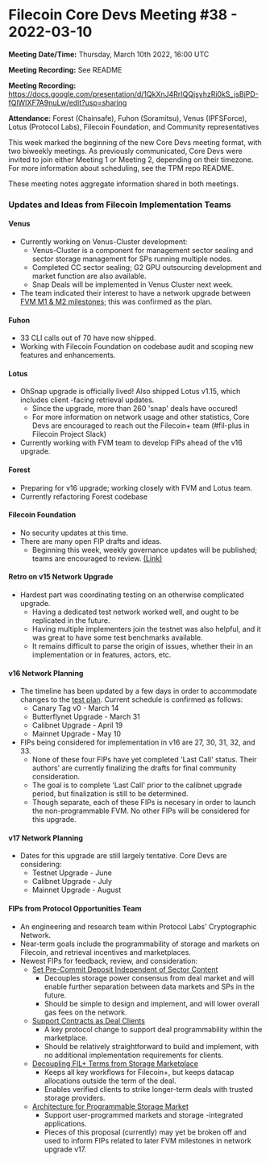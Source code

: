 # Filecoin Core Devs Meeting #38 - 2022-03-10

**Meeting Date/Time:** Thursday, March 10th 2022, 16:00 UTC

**Meeting Recording:** See README

**Meeting Recording:** https://docs.google.com/presentation/d/1QkXnJ4RrIQQjsyhzRi0kS_jsBjPD-fQlWIXF7A9nuLw/edit?usp=sharing

**Attendance:** Forest (Chainsafe), Fuhon (Soramitsu), Venus (IPFSForce), Lotus (Protocol Labs), Filecoin Foundation, and Community representatives

This week marked the beginning of the new Core Devs meeting format, with two biweekly meetings.  As previously communicated, Core Devs were invited to join either Meeting 1 or Meeting 2, depending on their timezone. For more information about scheduling, see the TPM repo README. 

These meeting notes aggregate information shared in both meetings. 

### Updates and Ideas from Filecoin Implementation Teams

#### Venus
* Currently working on Venus-Cluster development: 
  * Venus-Cluster is a component for management sector sealing and sector storage management for SPs running multiple nodes. 
  * Completed CC sector sealing; G2 GPU outsourcing development and market function are also available.  
  * Snap Deals will be implemented in Venus Cluster next week. 
* The team indicated their interest to have a network upgrade between [FVM M1 & M2 milestones](https://filecoin.io/blog/posts/introducing-the-filecoin-virtual-machine/); this was confirmed as the plan. 
#### Fuhon 
* 33 CLI calls out of 70 have now shipped. 
* Working with Filecoin Foundation on codebase audit and scoping new features and enhancements. 
#### Lotus 
* OhSnap upgrade is officially lived! Also shipped Lotus v1.15, which includes client -facing retrieval updates. 
  * Since the upgrade, more than 260 'snap' deals have occured! 
  * For more information on network usage and other statistics, Core Devs are encouraged to reach out the Filecoin+ team (#fil-plus in Filecoin Project Slack)
* Currently working with FVM team to develop FIPs ahead of the v16 upgrade. 
#### Forest 
* Preparing for v16 upgrade; working closely with FVM and Lotus team. 
* Currently refactoring Forest codebase
#### Filecoin Foundation 
* No security updates at this time. 
* There are many open FIP drafts and ideas.  
  * Beginning this week, weekly governance updates will be published; teams are encouraged to review. [(Link)](https://github.com/filecoin-project/FIPs/discussions/categories/announcements)
#### Retro on v15 Network Upgrade
* Hardest part was coordinating testing on an otherwise complicated upgrade. 
  * Having a dedicated test network worked well, and ought to be replicated in the future. 
  * Having multiple implementers join the testnet was also helpful, and it was great to have some test benchmarks available. 
  * It remains difficult to parse the origin of issues, whether their in an implementation or in features, actors, etc. 
#### v16 Network Planning
* The timeline has been updated by a few days in order to accommodate changes to the [test plan](https://github.com/filecoin-project/FIPs/blob/7244ee6e100938296cdbde35f0e5ea225733204e/FIPS/fip-0031.md#test-plan). Current schedule is confirmed as follows: 
  * Canary Tag v0 - March 14 
  * Butterflynet Upgrade - March 31 
  * Calibnet Upgrade - April 19 
  * Mainnet Upgrade - May 10 
* FIPs being considered for implementation in v16 are 27, 30, 31, 32, and 33.  
  * None of these four FIPs have yet completed 'Last Call' status.  Their authors' are currently finalizing the drafts for final community consideration. 
  * The goal is to complete 'Last Call' prior to the calibnet upgrade period, but finalization is still to be determined. 
  * Though separate, each of these FIPs is necesary in order to launch the non-programmable FVM.  No other FIPs will be considered for this upgrade. 
#### v17 Network Planning 
* Dates for this upgrade are still largely tentative.  Core Devs are considering: 
  * Testnet Upgrade - June
  * Calibnet Upgrade - July 
  * Mainnet Upgrade - August 
#### FIPs from Protocol Opportunities Team 
* An engineering and research team within Protocol Labs' Cryptographic Network. 
* Near-term goals include the programmability of storage and markets on Filecoin, and retrieval incentives and marketplaces.
* Newest FIPs for feedback, review, and consideration: 
  * [Set Pre-Commit Deposit Independent of Sector Content](https://github.com/filecoin-project/FIPs/pull/307) 
    *  Decouples storage power consensus from deal market and will enable further separation between data markets and SPs in the future. 
    *  Should be simple to design and implement, and will lower overall gas fees on the network. 
  * [Support Contracts as Deal Clients](https://github.com/filecoin-project/FIPs/discussions/271)  
    *  A key protocol change to support deal programmability within the marketplace. 
    *  Should be relatively straightforward to build and implement, with no additional implementation requirements for clients. 
  * [Decoupling FIL+ Terms from Storage Marketplace](https://pl-strflt.notion.site/FIL-indefinite-term-limits-08079d7ec25c4cae839a3bf95a82df26)  
    *  Keeps all key workflows for Filecoin+, but keeps datacap allocations outside the term of the deal. 
    *  Enables verified clients to strike longer-term deals with trusted storage providers. 
  * [Architecture for Programmable Storage Market](https://github.com/filecoin-project/FIPs/discussions/298)  
     *  Support user-programmed markets and storage -integrated applications. 
     *  Pieces of this proposal (currently) may yet be broken off and used to inform FIPs related to later FVM milestones in network upgrade v17. 


